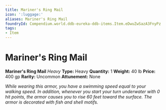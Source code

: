 ```yaml
---
title: Mariner's Ring Mail
icon: ':luggage:'
aliases: Mariner's Ring Mail
foundryId: Compendium.world.ddb-eureka-ddb-items.Item.eDwuZwSazA3FnyPz
tags:
- Item
---
```


# Mariner's Ring Mail

**Mariner's Ring Mail**
_Heavy_
**Type:** Heavy
**Quantity:** 1
**Weight:** 40 lb
**Price:** 400 gp
**Rarity:** Uncommon
**Attunement:** None

*While wearing this armor, you have a swimming speed equal to your walking speed. In addition, whenever you start your turn underwater with 0 hit points, the armor causes you to rise 60 feet toward the surface. The armor is decorated with fish and she<span class="No-Break">ll motifs.</span>*
